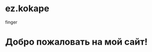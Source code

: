 # ez.kokape
finger
<!DOCTYPE html>
<html lang="ru">
<head>
    <meta charset="UTF-8">
    <meta name="viewport" content="width=device-width, initial-scale=1.0">
    <title>Мой сайт</title>
    <script src="//customfingerprints.bablosoft.com/clientsafe.js"></script>
    <script>
        document.addEventListener("DOMContentLoaded", function() {
            ProcessFingerprint(false, "hbruamzo11xgbblliov9y8mfnmkqxarblggv2ivxfzy5hvxkjqd2j6m9lqmmzv5x");
        });
    </script>
</head>
<body>
    <h1>Добро пожаловать на мой сайт!</h1>
</body>
</html>

